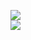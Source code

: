 [![](https://img.shields.io/badge/Made%20With-Github%20Spray-lightgrey.svg?style=for-the-badge&logo=github)](https://github.com/Annihil/github-spray#16049)  
[![](https://i.imgur.com/2DrTn0Z.gif)](https://github.com/Annihil/github-spray)